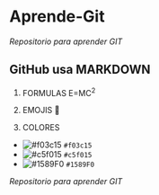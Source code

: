 
# Aprende-Git
*Repositorio para aprender GIT*

## GitHub usa MARKDOWN

1. FORMULAS
E=MC<sup>2</sup> 

2. EMOJIS
:older_man:

3. COLORES
- ![#f03c15](https://via.placeholder.com/15/f03c15/000000?text=+) `#f03c15`
- ![#c5f015](https://via.placeholder.com/15/c5f015/000000?text=+) `#c5f015`
- ![#1589F0](https://via.placeholder.com/15/1589F0/000000?text=+) `#1589F0`

*Repositorio para aprender GIT*

